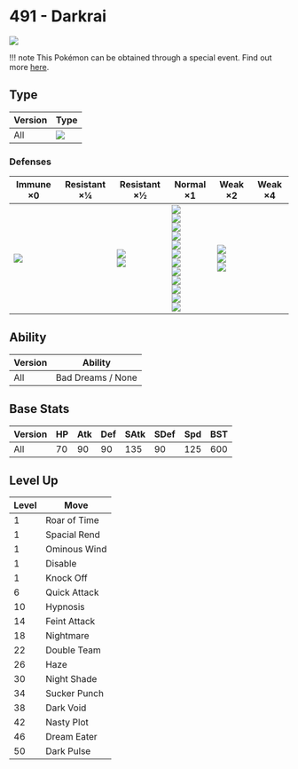 # 491 - Darkrai
![][491]

!!! note
    This Pokémon can be obtained through a special event. Find out more [here](../../special_events/#darkrai).

## Type

Version | Type
---     | ---
All     | ![][dark]

### Defenses

Immune ×0        | Resistant ×¼ | Resistant ×½                | Normal ×1                                                                                                                                                                    | Weak ×2                                     | Weak ×4
---              | ---          | ---                         | ---                                                                                                                                                                          | ---                                         | ---
![][psychic]<br> | &nbsp;       | ![][ghost]<br>![][dark]<br> | ![][normal]<br>![][flying]<br>![][poison]<br>![][ground]<br>![][rock]<br>![][steel]<br>![][fire]<br>![][water]<br>![][grass]<br>![][electric]<br>![][ice]<br>![][dragon]<br> | ![][fighting]<br>![][bug]<br>![][fairy]<br> | &nbsp;

## Ability

Version | Ability
---     | ---
All     | Bad Dreams / None

## Base Stats

Version | HP  | Atk | Def | SAtk | SDef | Spd | BST
---     | --- | --- | --- | ---  | ---  | --- | ---
All     | 70  | 90  | 90  | 135  | 90   | 125 | 600

## Level Up

Level | Move
---   | ---
1     | Roar of Time
1     | Spacial Rend
1     | Ominous Wind
1     | Disable
1     | Knock Off
6     | Quick Attack
10    | Hypnosis
14    | Feint Attack
18    | Nightmare
22    | Double Team
26    | Haze
30    | Night Shade
34    | Sucker Punch
38    | Dark Void
42    | Nasty Plot
46    | Dream Eater
50    | Dark Pulse

[491]: ../img/pokemon/491.png
[normal]: ../img/types/normal.png
[fire]: ../img/types/fire.png
[fighting]: ../img/types/fighting.png
[water]: ../img/types/water.png
[flying]: ../img/types/flying.png
[grass]: ../img/types/grass.png
[poison]: ../img/types/poison.png
[electric]: ../img/types/electric.png
[ground]: ../img/types/ground.png
[psychic]: ../img/types/psychic.png
[rock]: ../img/types/rock.png
[ice]: ../img/types/ice.png
[bug]: ../img/types/bug.png
[dragon]: ../img/types/dragon.png
[ghost]: ../img/types/ghost.png
[dark]: ../img/types/dark.png
[steel]: ../img/types/steel.png
[fairy]: ../img/types/fairy.png
